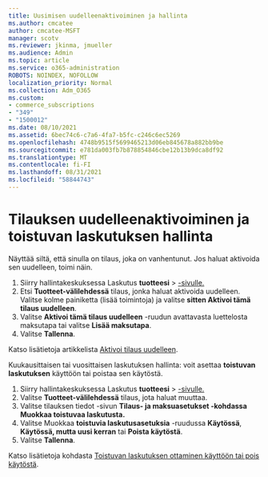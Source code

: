 ```yaml
---
title: Uusimisen uudelleenaktivoiminen ja hallinta
ms.author: cmcatee
author: cmcatee-MSFT
manager: scotv
ms.reviewer: jkinma, jmueller
ms.audience: Admin
ms.topic: article
ms.service: o365-administration
ROBOTS: NOINDEX, NOFOLLOW
localization_priority: Normal
ms.collection: Adm_O365
ms.custom:
- commerce_subscriptions
- "349"
- "1500012"
ms.date: 08/10/2021
ms.assetid: 6bec74c6-c7a6-4fa7-b5fc-c246c6ec5269
ms.openlocfilehash: 4748b9515f5699465213d06eb845678a882bb9be
ms.sourcegitcommit: e781da003fb7b878854846cbe12b13b9dca8df92
ms.translationtype: MT
ms.contentlocale: fi-FI
ms.lasthandoff: 08/31/2021
ms.locfileid: "58844743"
---
```

# <a name="how-to-reactivate-a-subscription-and-manage-recurring-billing"></a>Tilauksen uudelleenaktivoiminen ja toistuvan laskutuksen hallinta

Näyttää siltä, että sinulla on tilaus, joka on vanhentunut. Jos haluat aktivoida sen uudelleen, toimi näin.
  
1. Siirry hallintakeskuksessa Laskutus **tuotteesi**  >  [-sivulle.](https://go.microsoft.com/fwlink/p/?linkid=842054)
2. Etsi **Tuotteet-välilehdessä** tilaus, jonka haluat aktivoida uudelleen. Valitse kolme painiketta (lisää toimintoja) ja valitse **sitten Aktivoi tämä tilaus uudelleen**.
3. Valitse **Aktivoi tämä tilaus uudelleen** -ruudun avattavasta luettelosta maksutapa tai valitse **Lisää maksutapa**.
4. Valitse **Tallenna**.

Katso lisätietoja artikkelista [Aktivoi tilaus uudelleen](https://docs.microsoft.com/microsoft-365/commerce/subscriptions/reactivate-your-subscription).

Kuukausittaisen tai vuosittaisen laskutuksen hallinta: voit asettaa **toistuvan laskutuksen** käyttöön tai poistaa sen käytöstä.
  
1. Siirry hallintakeskuksessa Laskutus **tuotteesi**  >  [-sivulle.](https://go.microsoft.com/fwlink/p/?linkid=842054)
2. Valitse **Tuotteet-välilehdessä** tilaus, jota haluat muuttaa.
3. Valitse tilauksen tiedot -sivun **Tilaus- ja maksuasetukset -kohdassa** **Muokkaa toistuvaa laskutusta.**
4. Valitse Muokkaa **toistuvia laskutusasetuksia** -ruudussa **Käytössä**, **Käytössä, mutta uusi kerran** tai **Poista käytöstä**.
5. Valitse **Tallenna**.

Katso lisätietoja kohdasta [Toistuvan laskutuksen ottaminen käyttöön tai pois käytöstä](https://docs.microsoft.com/microsoft-365/commerce/subscriptions/renew-your-subscription#turn-recurring-billing-off-or-on).